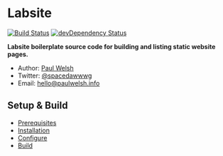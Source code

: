 # Labsite

[![Build Status](https://travis-ci.org/spacedawwwg/labsite.svg?branch=master)](https://travis-ci.org/spacedawwwg/labsite)
[![devDependency Status](https://david-dm.org/spacedawwwg/labsite/dev-status.svg)](https://david-dm.org/spacedawwwg/labsite#info=devDependencies)

**Labsite boilerplate source code for building and listing static website pages.**

* Author: [Paul Welsh](https://paulwelsh.info)
* Twitter: [@spacedawwwg](https://twitter.com/spacedawwwg)
* Email: [hello@paulwelsh.info](mailto:hello@paulwelsh.info)


## Setup & Build
- [Prerequisites](https://github.com/spacedawwwg/labsite/wiki/Prerequisites)
- [Installation](https://github.com/spacedawwwg/labsite/wiki/Installation)
- [Configure](https://github.com/spacedawwwg/labsite/wiki/Configure)
- [Build](https://github.com/spacedawwwg/labsite/wiki/Build)
